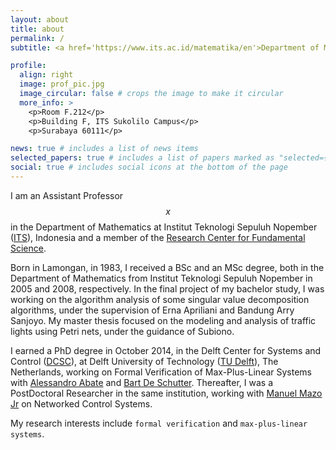 ```yaml
---
layout: about
title: about
permalink: /
subtitle: <a href='https://www.its.ac.id/matematika/en'>Department of Mathematics</a>, <a href='https://www.its.ac.id'>Institut Teknologi Sepuluh Nopember</a>, Indonesia.

profile:
  align: right
  image: prof_pic.jpg
  image_circular: false # crops the image to make it circular
  more_info: >
    <p>Room F.212</p>
    <p>Building F, ITS Sukolilo Campus</p>
    <p>Surabaya 60111</p>

news: true # includes a list of news items
selected_papers: true # includes a list of papers marked as "selected={true}"
social: true # includes social icons at the bottom of the page
---
```


I am an Assistant Professor $$x$$ in the Department of Mathematics at Institut Teknologi Sepuluh Nopember ([ITS](https://www.its.ac.id)), Indonesia and a member of the [Research Center for Fundamental Science](https://www.its.ac.id/psf).

Born in Lamongan, in 1983, I received a BSc and an MSc degree, both in the Department of Mathematics from Institut Teknologi Sepuluh Nopember in 2005 and 2008, respectively. In the final project of my bachelor study, I was working on the algorithm analysis of some singular value decomposition algorithms, under the supervision of Erna Apriliani and Bandung Arry Sanjoyo. My master thesis focused on the modeling and analysis of traffic lights using Petri nets, under the guidance of Subiono.

I earned a PhD degree in October 2014, in the Delft Center for Systems and Control ([DCSC](https://www.tudelft.nl/en/me/about/departments/delft-center-for-systems-and-control)), at Delft University of Technology ([TU Delft](https://www.tudelft.nl/en)), The Netherlands, working on Formal Verification of Max-Plus-Linear Systems with [Alessandro Abate](https://www.cs.ox.ac.uk/people/alessandro.abate) and [Bart De Schutter](https://www.deschutter.info/). Thereafter, I was a PostDoctoral Researcher in the same institution, working with [Manuel Mazo Jr](https://mmazojr.3me.tudelft.nl/) on Networked Control Systems.

My research interests include `formal verification` and `max-plus-linear systems`.

